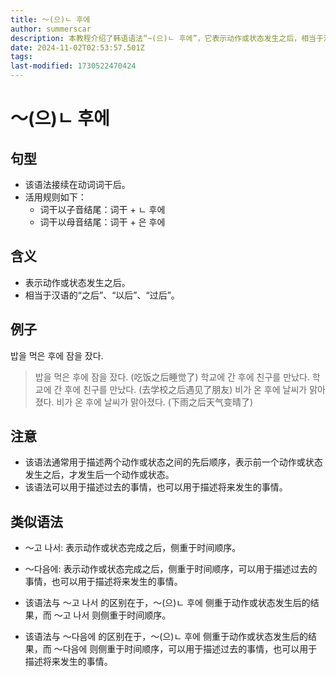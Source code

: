 ```yaml
---
title: 〜(으)ㄴ 후에
author: summerscar
description: 本教程介绍了韩语语法“~(으)ㄴ 후에”，它表示动作或状态发生之后，相当于汉语的“之后”、“以后”、“过后”。教程解释了其用法、活用规则以及例句，并与类似语法“~고 나서”和“~다음에”进行了比较。
date: 2024-11-02T02:53:57.501Z
tags:
last-modified: 1730522470424
---
```


# 〜(으)ㄴ 후에

## 句型
* 该语法接续在动词词干后。
* 活用规则如下：
    * 词干以子音结尾：词干 + ㄴ 후에
    * 词干以母音结尾：词干 + 은 후에

## 含义

* 表示动作或状态发生之后。
* 相当于汉语的“之后”、“以后”、“过后”。

## 例子

<Speak>밥을 먹은 후에 잠을 잤다.</Speak>
> 밥을 먹은 후에 잠을 잤다. (吃饭之后睡觉了)
<Speak>학교에 간 후에 친구를 만났다.</Speak>
> 학교에 간 후에 친구를 만났다. (去学校之后遇见了朋友)
<Speak>비가 온 후에 날씨가 맑아졌다.</Speak>
> 비가 온 후에 날씨가 맑아졌다. (下雨之后天气变晴了)

## 注意

* 该语法通常用于描述两个动作或状态之间的先后顺序，表示前一个动作或状态发生之后，才发生后一个动作或状态。
* 该语法可以用于描述过去的事情，也可以用于描述将来发生的事情。

## 类似语法

* 〜고 나서: 表示动作或状态完成之后，侧重于时间顺序。
* 〜다음에: 表示动作或状态完成之后，侧重于时间顺序，可以用于描述过去的事情，也可以用于描述将来发生的事情。

* 该语法与 〜고 나서 的区别在于，〜(으)ㄴ 후에 侧重于动作或状态发生后的结果，而 〜고 나서 则侧重于时间顺序。
* 该语法与 〜다음에 的区别在于，〜(으)ㄴ 후에 侧重于动作或状态发生后的结果，而 〜다음에 则侧重于时间顺序，可以用于描述过去的事情，也可以用于描述将来发生的事情。
